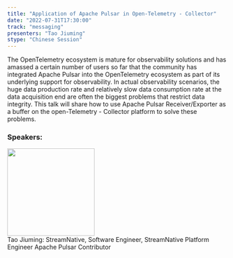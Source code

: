 ```yaml
---
title: "Application of Apache Pulsar in Open-Telemetry - Collector"
date: "2022-07-31T17:30:00"
track: "messaging"
presenters: "Tao Jiuming"
stype: "Chinese Session"
---
```

The OpenTelemetry ecosystem is mature for observability solutions and has amassed a certain number of users so far that the community has integrated Apache Pulsar into the OpenTelemetry ecosystem as part of its underlying support for observability. In actual observability scenarios, the huge data production rate and relatively slow data consumption rate at the data acquisition end are often the biggest problems that restrict data integrity. This talk will share how to use Apache Pulsar Receiver/Exporter as a buffer on the open-Telemetry - Collector platform to solve these problems.
 ### Speakers: 
 <img src="images/speaker/1250.png" width="200" /><br>Tao Jiuming: StreamNative, Software Engineer, StreamNative Platform Engineer
Apache Pulsar Contributor

 